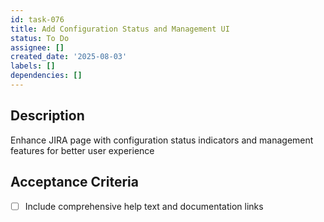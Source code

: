 ```yaml
---
id: task-076
title: Add Configuration Status and Management UI
status: To Do
assignee: []
created_date: '2025-08-03'
labels: []
dependencies: []
---
```


## Description

Enhance JIRA page with configuration status indicators and management features for better user experience

## Acceptance Criteria

- [ ] Include comprehensive help text and documentation links
